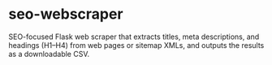 # seo-webscraper
SEO-focused Flask web scraper that extracts titles, meta descriptions, and headings (H1–H4) from web pages or sitemap XMLs, and outputs the results as a downloadable CSV.
